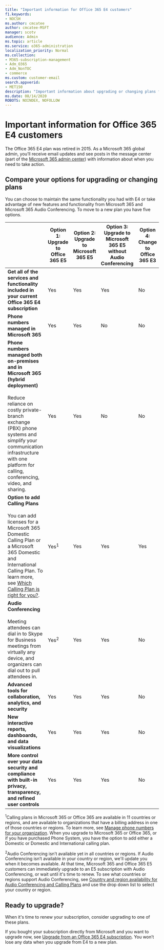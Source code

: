 ```yaml
---
title: "Important information for Office 365 E4 customers"
f1.keywords:
- NOCSH
ms.author: cmcatee
author: cmcatee-MSFT
manager: scotv
audience: Admin
ms.topic: article
ms.service: o365-administration
localization_priority: Normal
ms.collection: 
- M365-subscription-management
- Adm_O365
- Adm_NonTOC
- commerce
ms.custom: customer-email
search.appverid:
- MET150
description: "Important information about upgrading or changing plans for customers with an Office 365 E4 subscription."
ms.date: 08/14/2020
ROBOTS: NOINDEX, NOFOLLOW
---
```


# Important information for Office 365 E4 customers

The Office 365 E4 plan was retired in 2015. As a Microsoft 365 global admin, you’ll receive email updates and see posts in the message center (part of the [Microsoft 365 admin center](https://go.microsoft.com/fwlink/p/?linkid=2024339)) with information about when you need to take action.

## Compare your options for upgrading or changing plans

You can choose to maintain the same functionality you had with E4 or take advantage of new features and functionality from Microsoft 365 and Microsoft 365 Audio Conferencing. To move to a new plan you have five options.

|  | Option 1: Upgrade to Office 365 E5 | Option 2: Upgrade to Microsoft 365 E5 | Option 3: Upgrade to Microsoft 365 E5 without Audio Conferencing | Option 4: Change to Office 365 E3 | Option 5: Change to Microsoft 365 E3 |
|-|-|-|-|-|-|
| **Get all of the services and functionality included in your current Office 365 E4 subscription** | Yes | Yes | Yes | No | No |
| **Phone numbers managed in Microsoft 365** | Yes | Yes | No | No | No |
| **Phone numbers managed both on-premises and in Microsoft 365 (hybrid deployment)**<br/><br/>Reduce reliance on costly private-branch exchange (PBX) phone systems and simplify your communication infrastructure with one platform for calling, conferencing, video, and sharing. | Yes | Yes | No | No | No |
| **Option to add Calling Plans**<br/><br/>You can add licenses for a Microsoft 365 Domestic Calling Plan or a Microsoft 365 Domestic and International Calling Plan. To learn more, see [Which Calling Plan is right for you?](https://docs.microsoft.com/MicrosoftTeams/calling-plan-landing-page). | Yes<sup>1</sup> | Yes | Yes | Yes | Yes |
| **Audio Conferencing**<br/><br/>Meeting attendees can dial in to Skype for Business meetings from virtually any device, and organizers can dial out to pull attendees in. | Yes<sup>2</sup> | Yes | Yes | No | No |
| **Advanced tools for collaboration, analytics, and security** | Yes | Yes | Yes | No | No |
| **New interactive reports, dashboards, and data visualizations** | Yes | Yes | Yes | No | No |
| **More control over your data security and compliance with built-in privacy, transparency, and refined user controls** | Yes | Yes | Yes | No | Yes |

<sup>1</sup>Calling plans in Microsoft 365 or Office 365 are available in 11 countries or regions, and are available to organizations that have a billing address in one of those countries or regions. To learn more, see 
[Manage phone numbers for your organization](https://docs.microsoft.com/microsoftteams/manage-phone-numbers-for-your-organization/manage-phone-numbers-for-your-organization). When you upgrade to Microsoft 365 or Office 365, or if you have purchased Phone System, you have the option to add either a Domestic or Domestic and International calling plan.

<sup>2</sup>Audio Conferencing isn’t available yet in all countries or regions. If Audio Conferencing isn’t available in your country or region, we'll update you when it becomes available. At that time, Microsoft 365 and Office 365 E5 customers can immediately upgrade to an E5 subscription with Audio Conferencing, or wait until it's time to renew. To see what countries or regions support Audio Conferencing, see [Country and region availability for Audio Conferencing and Calling Plans](https://docs.microsoft.com/microsoftteams/country-and-region-availability-for-audio-conferencing-and-calling-plans/country-and-region-availability-for-audio-conferencing-and-calling-plans) and use the drop down list to select your country or region.

## Ready to upgrade?

When it's time to renew your subscription, consider upgrading to one of these plans.

If you bought your subscription directly from Microsoft and you want to upgrade now, see [Upgrade from an Office 365 E4 subscription](upgrade-Office-365-E4.md). You won’t lose any data when you upgrade from E4 to a new plan.